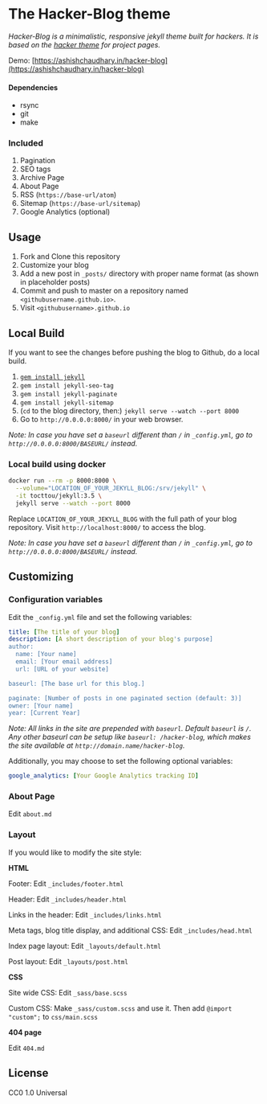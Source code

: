 # The Hacker-Blog theme

*Hacker-Blog is a minimalistic, responsive jekyll theme built for hackers. It is based on the [hacker theme](https://github.com/pages-themes/hacker) for project pages.*

Demo: [https://ashishchaudhary.in/hacker-blog](https://ashishchaudhary.in/hacker-blog)

#### Dependencies
- rsync
- git
- make

### Included

1. Pagination
2. SEO tags
3. Archive Page
4. About Page
5. RSS (`https://base-url/atom`)
6. Sitemap (`https://base-url/sitemap`)
7. Google Analytics (optional)

## Usage

1. Fork and Clone this repository
2. Customize your blog
3. Add a new post in `_posts/` directory with proper name format (as shown in placeholder posts)
4. Commit and push to master on a repository named `<githubusername.github.io>`.
5. Visit `<githubusername>.github.io`

## Local Build

If you want to see the changes before pushing the blog to Github, do a local build.

1. [`gem install jekyll`](https://jekyllrb.com/docs/installation/#install-with-rubygems)
2. `gem install jekyll-seo-tag`
3. `gem install jekyll-paginate`
4. `gem install jekyll-sitemap`
5. (`cd` to the blog directory, then:) `jekyll serve --watch --port 8000`
6. Go to `http://0.0.0.0:8000/` in your web browser.

*Note: In case you have set a `baseurl` different than `/` in `_config.yml`, go to `http://0.0.0.0:8000/BASEURL/` instead.*

### Local build using docker

```bash
docker run --rm -p 8000:8000 \
  --volume="LOCATION_OF_YOUR_JEKYLL_BLOG:/srv/jekyll" \
  -it tocttou/jekyll:3.5 \
  jekyll serve --watch --port 8000
```

Replace `LOCATION_OF_YOUR_JEKYLL_BLOG` with the full path of your blog repository. Visit `http://localhost:8000/` to access the blog.

*Note: In case you have set a `baseurl` different than `/` in `_config.yml`, go to `http://0.0.0.0:8000/BASEURL/` instead.*

## Customizing

### Configuration variables

Edit the `_config.yml` file and set the following variables:

```yml
title: [The title of your blog]
description: [A short description of your blog's purpose]
author:
  name: [Your name]
  email: [Your email address]
  url: [URL of your website]

baseurl: [The base url for this blog.]

paginate: [Number of posts in one paginated section (default: 3)]
owner: [Your name]
year: [Current Year]
```

*Note: All links in the site are prepended with `baseurl`. Default `baseurl` is `/`. Any other baseurl can be setup like `baseurl: /hacker-blog`, which makes the site available at `http://domain.name/hacker-blog`.*

Additionally, you may choose to set the following optional variables:

```yml
google_analytics: [Your Google Analytics tracking ID]
```

### About Page

Edit `about.md`

### Layout

If you would like to modify the site style:

**HTML**

Footer: Edit `_includes/footer.html`

Header: Edit `_includes/header.html`

Links in the header: Edit `_includes/links.html`

Meta tags, blog title display, and additional CSS: Edit `_includes/head.html`

Index page layout: Edit `_layouts/default.html`

Post layout: Edit `_layouts/post.html`

**CSS**

Site wide CSS: Edit `_sass/base.scss`

Custom CSS: Make `_sass/custom.scss` and use it. Then add `@import "custom";` to `css/main.scss`

**404 page**

Edit `404.md`

## License

CC0 1.0 Universal
